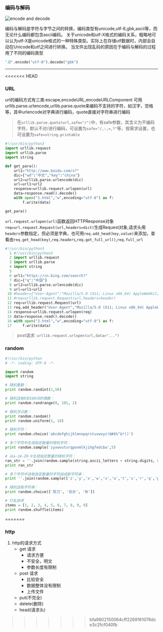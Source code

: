 ### 编码与解码

![encode and decode](https://img2018.cnblogs.com/blog/733013/201812/733013-20181222072124440-1244874607.png)  


编码与解码是字符与字节之间的转换，编码类型有unicode,utf-8,gbk,ascii等，而无论什么编码都包含ascii编码。
关于unicode和utf-X格式的编码关系，粗略地可以认为utf-X是unicode格式的一种特殊类型。实际上在存储utf数据时，内部会自动在Unicode和utf之间进行转换。
当文件出现乱码的原因在于编码与解码的过程用了不同的编码类型
```python
"我".encode("utf-8").decode("gbk")
```

---
<<<<<<< HEAD
### URL
url的编码方式有三类:escape,encodeURL,encodeURLComponent
可用urllib.parse.urlencode,urllib.parse.quote来编码不支持的字符，如汉字，空格等，其中urlencode对字典进行编码，quote直接对字符串进行编码
> 在`urllib.parse.quoto(url,safe="/")`中，有safe参数，其含义为不编码字符，默认不对/进行编码，可设置为`safe="/,:,=,?"`等，按需求设置，也可设置为`safe=string.printable`

```python
#!/usr/bin/python3
import urllib.request
import urllib.parse
import string

def get_para():
    url1="http://www.baidu.com/s?"
    dic={"wd":"中文","key":"china"}
    url2=urllib.parse.urlencode(dic)
    url=url1+url2
    response=urllib.request.urlopen(url)
    data=response.read().decode()
    with open("1.html","w",encoding="utf-8") as f:
        f.write(data)

get_para()
```
`url.request.urlopen(url)`函数返回HTTPResponse对象
`req=url.request.Request(url,headers=dict)`生成Request对象,请求头用`headers`参数指定，但必须是字典，也可用`req.add_head(key,value)`来添加，查看由`req.get_head(key)`,`req.headers`,`req.get_full_url()`,`req.full_url`
```python
#!/usr/bin/python3
  1 #!/usr/bin/python3
  2 import urllib.request
  3 import urllib.parse
  4 import string
  5 
  6 url1="https://cn.bing.com/search?"
  7 dic={"q":"中国"}
  8 url2=urllib.parse.urlencode(dic)
  9 url=url1+url2
 10 #header={"User-Agent":"Mozilla/5.0 (X11; Linux x86_64) AppleWebKit/537.36 (K    HTML, like Gecko) Chrome/80.0.3987.132 Safari/537.36"}
 11 #req=urllib.request.Request(url,headers=header)
 12 req=urllib.request.Request(url)
 13 req.add_header("User-Agent","Mozilla/5.0 (X11; Linux x86_64) AppleWebKit/537    .36 (KHTML, like Gecko) Chrome/80.0.3987.132 Safari/537.36")
 14 response=urllib.request.urlopen(req)
 15 data=response.read().decode()
 16 with open("2.html","w",encoding="utf-8") as f:
 17     f.write(data)
```
> post请求: `urllib.request.urlopen(url,data="...")`

### random
```python
#!/usr/bin/python
# -*- coding: UTF-8 -*-

import random
import string

# 随机整数：
print random.randint(1,50)

# 随机选取0到100间的偶数：
print random.randrange(0, 101, 2)

# 随机浮点数：
print random.random()
print random.uniform(1, 10)

# 随机字符：
print random.choice('abcdefghijklmnopqrstuvwxyz!@#$%^&*()')

# 多个字符中生成指定数量的随机字符：
print random.sample('zyxwvutsrqponmlkjihgfedcba',5)

# 从a-zA-Z0-9生成指定数量的随机字符：
ran_str = ''.join(random.sample(string.ascii_letters + string.digits, 8))
print ran_str

# 多个字符中选取指定数量的字符组成新字符串：
print ''.join(random.sample(['z','y','x','w','v','u','t','s','r','q','p','o','n','m','l','k','j','i','h','g','f','e','d','c','b','a'], 5))

# 随机选取字符串：
print random.choice(['剪刀', '石头', '布'])

# 打乱排序
items = [1, 2, 3, 4, 5, 6, 7, 8, 9, 0]
print random.shuffle(items)
```
=======
### http
1. http的请求方式
    * get 请求
        * 请求方便
        * 不安全，明文
        * 参数长度有限制
    * post 请求
        * 比较安全
        * 数据整体没有限制
        * 上传文件
    * put(不完全)
    * delete(删除)
    * head(请求头)
>>>>>>> bfa9802150064cff2269161076dce3c2fcf040fb
